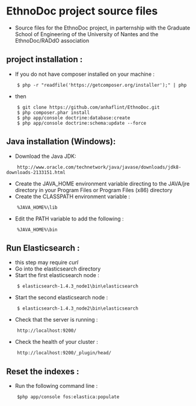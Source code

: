 EthnoDoc project source files
========================

* Source files for the EthnoDoc project, in parternship with the Graduate School of Engineering of the University of Nantes and the EthnoDoc/RADdO association

project installation :
---------

* If you do not have composer installed on your machine :
```
    $ php -r "readfile('https://getcomposer.org/installer');" | php
```
* then
```
    $ git clone https://github.com/anhaflint/EthnoDoc.git
    $ php composer.phar install
    $ php app/console doctrine:database:create
    $ php app/console doctrine:schema:update --force
```

Java installation (Windows):
---------------------
* Download the Java JDK:
```
    http://www.oracle.com/technetwork/java/javase/downloads/jdk8-downloads-2133151.html
```
* Create the JAVA_HOME environment variable directing to the JAVA/jre
  directory in your Program Files or Program Files (x86) directory
* Create the CLASSPATH environment variable :
```
    %JAVA_HOME%\lib
```
* Edit the PATH variable to add the following :
```
    %JAVA_HOME%\bin
```

Run Elasticsearch :
-------------------------
* this step may require *curl*
* Go into the elasticsearch directory
* Start the first elasticsearch node :
```
    $ elasticsearch-1.4.3_node1\bin\elasticsearch
```
* Start the second elasticsearch node :
```
    $ elasticsearch-1.4.3_node2\bin\elasticsearch
```
* Check that the server is running :
```
    http://localhost:9200/
```
* Check  the health of your cluster :
```
    http://localhost:9200/_plugin/head/
```

Reset the indexes :
-----------------------
* Run the following command line :
```
    $php app/console fos:elastica:populate
```